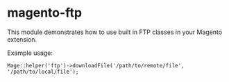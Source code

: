 # magento-ftp
This module demonstrates how to use built in FTP classes in your Magento extension.

Example usage:

``Mage::helper('ftp')->downloadFile('/path/to/remote/file', '/path/to/local/file'); ``

